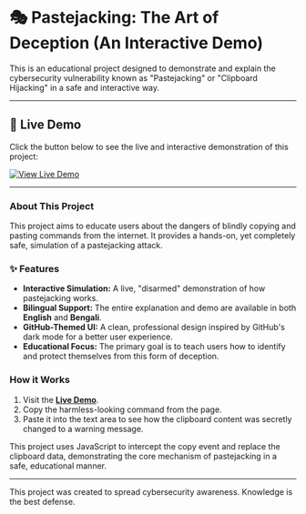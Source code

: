 # 🎭 Pastejacking: The Art of Deception (An Interactive Demo)

This is an educational project designed to demonstrate and explain the cybersecurity vulnerability known as "Pastejacking" or "Clipboard Hijacking" in a safe and interactive way.

---

## 🚀 Live Demo

Click the button below to see the live and interactive demonstration of this project:

[![View Live Demo](https://img.shields.io/badge/View_Live_Demo-58a6ff?style=for-the-badge&logo=githubpages)](https://macgaiver11996.github.io)

---

### About This Project

This project aims to educate users about the dangers of blindly copying and pasting commands from the internet. It provides a hands-on, yet completely safe, simulation of a pastejacking attack.

### ✨ Features

* **Interactive Simulation:** A live, "disarmed" demonstration of how pastejacking works.
* **Bilingual Support:** The entire explanation and demo are available in both **English** and **Bengali**.
* **GitHub-Themed UI:** A clean, professional design inspired by GitHub's dark mode for a better user experience.
* **Educational Focus:** The primary goal is to teach users how to identify and protect themselves from this form of deception.

### How it Works

1.  Visit the **[Live Demo](https://macgaiver11996.github.io)**.
2.  Copy the harmless-looking command from the page.
3.  Paste it into the text area to see how the clipboard content was secretly changed to a warning message.

This project uses JavaScript to intercept the copy event and replace the clipboard data, demonstrating the core mechanism of pastejacking in a safe, educational manner.

---

This project was created to spread cybersecurity awareness. Knowledge is the best defense.
